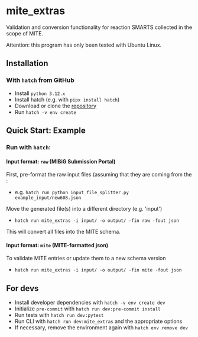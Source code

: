 mite_extras
==========

Validation and conversion functionality for reaction SMARTS collected in the scope of MITE.

Attention: this program has only been tested with Ubuntu Linux.

## Installation

### With `hatch` from GitHub
- Install `python 3.12.x`
- Install hatch (e.g. with `pipx install hatch`)
- Download or clone the [repository](https://github.com/mmzdouc/mite_extras)
- Run `hatch -v env create`

## Quick Start: Example

### Run with `hatch`:

#### Input format: `raw` (MIBiG Submission Portal)

First, pre-format the raw input files (assuming that they are coming from the :

- e.g. `hatch run python input_file_splitter.py example_input/new608.json`

Move the generated file(s) into a different directory (e.g. 'input')

- `hatch run mite_extras -i input/ -o output/ -fin raw -fout json`

This will convert all files into the MITE schema.

#### Input format: `mite` (MITE-formatted json)

To validate MITE entries or update them to a new schema version

- `hatch run mite_extras -i input/ -o output/ -fin mite -fout json`


## For devs

- Install developer dependencies with `hatch -v env create dev`
- Initialize `pre-commit` with `hatch run dev:pre-commit install`
- Run tests with `hatch run dev:pytest`
- Run CLI with `hatch run dev:mite_extras` and the appropriate options
- If necessary, remove the environment again with `hatch env remove dev`